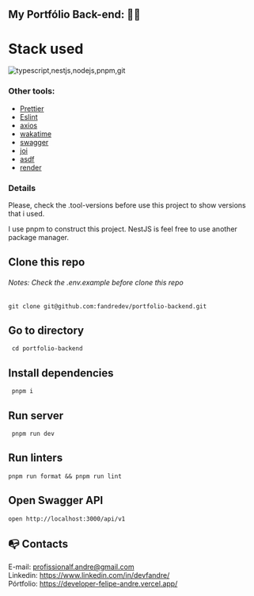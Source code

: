 ## My Portfólio Back-end: :technologist:

# Stack used

<img src="https://skillicons.dev/icons?i=typescript,nestjs,nodejs,pnpm,git&theme=dark" alt="typescript,nestjs,nodejs,pnpm,git" />

### Other tools:

- [Prettier](https://eslint.org/)
- [Eslint](https://prettier.io/)
- [axios](https://axios-http.com/ptbr/docs/intro)
- [wakatime](https://wakatime.com/)
- [swagger](https://swagger.io/)
- [joi](https://joi.dev/)
- [asdf](https://asdf-vm.com/)
- [render](https://render.com/)

### Details

Please, check the .tool-versions before use this project to show versions that i used.

I use pnpm to construct this project. NestJS is feel free to use another package manager.

## Clone this repo

###### Notes: Check the .env.example before clone this repo

```
git clone git@github.com:fandredev/portfolio-backend.git
```

## Go to directory

```
 cd portfolio-backend
```

## Install dependencies

```
 pnpm i
```

## Run server

```
 pnpm run dev
```

## Run linters

```
pnpm run format && pnpm run lint
```

## Open Swagger API

```
open http://localhost:3000/api/v1
```

## :mailbox_with_no_mail: Contacts

E-mail: profissionalf.andre@gmail.com<br>
Linkedin: https://www.linkedin.com/in/devfandre/<br>
Pórtfolio: https://developer-felipe-andre.vercel.app/<br>
